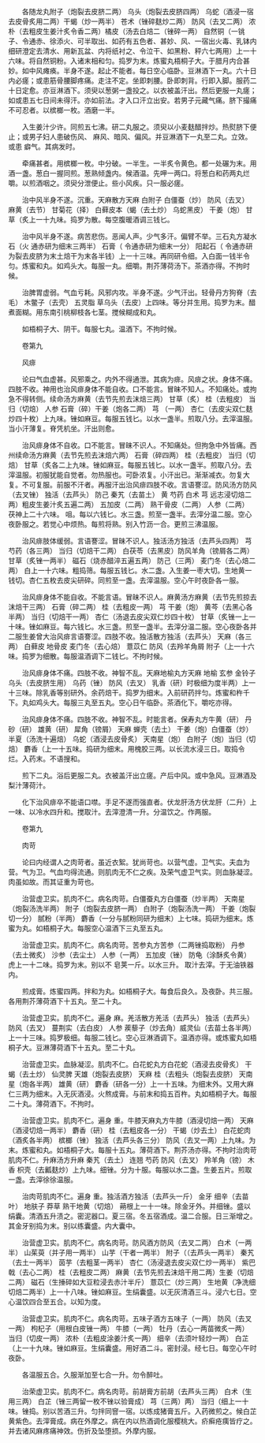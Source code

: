 <!-- { "loadSidebar": true } -->
　　各随龙丸附子（炮裂去皮脐二两） 乌头（炮裂去皮脐四两） 乌蛇（酒浸一宿去皮骨炙用二两）干蝎（炒一两半） 苍术（锉碎麸炒二两） 防风（去叉二两） 浓朴（去粗皮生姜汁炙令香二两）橘皮（汤去白焙二（锉碎一两） 自然铜（一铫子、令通赤、徐添火、可半取出、如药有五色者、甚妙、风、一宿出火毒、乳钵内细研澄定去清水、用新瓦盆、内将纸衬之、令泣干、如黑粉、秤六七两用）上一十六味。将自然铜粉。入诸末相和匀。捣罗为末。炼蜜丸梧桐子大。于腊月内合甚妙。如中风瘫痪。半身不遂。起止不能者。每日空心临卧。豆淋酒下一丸。六十日内必瘥；或患筋骨腰脚疼痛。走注不定。坐即刺腰。卧即刺背。行即入脚。服药二十日定愈。亦豆淋酒下。须臾以葱粥一盏投之。以衣被盖汗出。然后更服一丸瘥；如或患五七日间未得汗。亦如前法。才入口汗立出安。若男子元藏气痛。脐下撮痛不可忍者。以槟榔一枚。酒磨一半。

　　入生姜汁少许。同煎五七沸。研二丸服之。须臾以小麦麸醋拌炒。热熨脐下便止；或男子妇人患破伤风、 麻风、暗风、偏风。并豆淋酒下一丸至二丸。立效。或患 癖气。其病发时。

　　牵痛甚者。用槟榔一枚。中分破。一半生。一半炙令黄色。都一处碾为末。用酒一盏。葱白一握同煎。葱熟倾盏内。候酒温。先呷一两口。将葱白和药两丸烂嚼。以煎酒咽之。须臾分泄便止。些小风疾。只一服必瘥。

　　治中风半身不遂。沉重。天麻散方天麻 白附子 白僵蚕（炒） 防风（去叉） 麻黄（去节） 甘菊花（择） 白藓皮本（蝎（去土炒） 乌蛇黑皮） 干姜（炮） 甘草（炙上一十九味。捣罗为散。每空腹暖酒调三钱匕。

　　治中风半身不遂。病苦悲伤。恶闻人声。少气多汗。偏臂不举。三石丸方凝水石（火 通赤研为细末三两半） 石膏（ 令通赤研为细末一分） 阳起石（ 令通赤研为裂去皮脐为末土焙干为末各半钱）上一十三味。再同研令细。入白面一钱半令匀。炼蜜和丸。如鸡头大。每服一丸。细嚼。荆芥薄荷汤下。茶酒亦得。不拘时候。

　　治脾胃虚弱。气血亏耗。风邪内攻。半身不遂。少气汗出。轻骨丹方狗脊（去毛） 木鳖子（去壳） 五灵脂 草乌头（去皮）上四味。等分并生用。捣罗为末。醋煮面糊。用东南引桃柳枝各七茎。搅候糊成和丸。

　　如梧桐子大、阴干。每服七丸。温酒下。不拘时候。

　　卷第九

　　风痱

　　论曰气血虚甚。风邪乘之。内外不得通泄。其病为痱。风痱之状。身体不痛。四肢不收。神用也治风痱身体不能自收。口不能言。冒昧不知人。不知痛处。或拘急不得转侧。续命汤方麻黄（去节先煎去沫焙三两） 甘草（炙） 桂（去粗皮） 当归（切焙） 人参 石膏（碎）干姜（炮各二两） 芎 （一两） 杏仁（去皮尖双仁麸炒四十枚）上九味。锉如麻豆。每服五钱匕。以水一盏半。煎取八分。去滓温服。当小汗薄复。脊凭机坐。汗出则愈。

　　治风痱身体不自收。口不能言。冒昧不识人。不知痛处。但拘急中外皆痛。西州续命汤方麻黄（去节先煎去沫焙六两） 石膏（碎四两） 桂（去粗皮） 当归（切焙） 甘草（炙各二上九味。锉如麻豆。每服五钱匕。以水一盏半。煎取八分。去滓温服。初服犹能自觉者。勿热服也。可卧浓复。小汗出已。渐渐减衣。勿复大复。不可复服。前服不汗者。再服汗出治风痱四肢不收。言语謇涩。防风汤方防风（去叉锉） 独活（去芦头） 防己 秦艽（去苗土） 黄 芍药 白术 芎 远志浸切焙二两）粗皮生姜汁炙五遍二两） 五加皮（二两） 熟干骨皮（二两） 人参（二两） 茯神上二十六味。 咀。每以六钱匕。水三盏。煎至一盏半。去滓分温二服。空心夜卧服之。若觉心中烦热。每煎将熟。别入竹沥一合。更煎三沸温服。

　　治风痱肢体缓弱。言语謇涩。冒昧不识人。独活汤方独活（去芦头四两） 芎 芍药（各三两） 当归（切焙干二两） 白茯苓（去黑皮）防风羊角（镑屑各二两） 甘草（炙锉一两半） 磁石（烧赤醋淬五遍五两） 防己（三两） 麦门冬（去心焙二两） 白上一十六味。粗捣筛。每服五钱匕。水二盏。入生姜一枣大切。生地黄一钱切。杏仁五枚去皮尖研碎。同煎至一盏。去滓温服。空心午时夜卧各一服。

　　治风痱身体不能自收。不能言语。冒昧不识人。麻黄汤方麻黄（去节先煎掠去沫焙干三两） 石膏（碎二两） 桂（去粗皮一两） 芎 干姜（炮） 黄芩（去黑心各半两） 当归（切焙干一两） 杏仁（汤退去皮尖双仁炒四十枚） 甘草（炙锉一上一十味。锉如麻豆。每六钱匕。水三盏。煎至一盏半。去滓分温二服。空心夜卧各并二服生姜曾大治风痱言语謇涩。四肢不收。独活散方独活（去芦头） 天麻（各三两） 白藓皮 地骨皮 麦门冬（去心焙） 薏苡仁 防风（去羚羊角屑 附子（上一十六味。捣罗为细散。每服温酒调下二钱匕。不拘时候。

　　治风痱身体不痛。四肢不收。神智不乱。天麻地榆丸方天麻 地榆 玄参 金铃子 乌头（去皮脐生用） 乌药（锉） 防风（去叉） 乳香（研）时极细为度半两）上一十三味。除乳香等别研外。余药焙干。捣罗为细末。入前研药拌匀。炼蜜和杵千下。丸如鸡头大。每服三丸至五丸。空心日午临卧。茶酒化下。嚼吃亦得。

　　治风痱身体不痛。四肢不收。神智不乱。时能言者。保寿丸方牛黄（研） 丹砂（研） 雄黄（研） 犀角（镑屑） 天麻 蝉壳（去土） 干姜（炮）白僵蚕（炒） 半夏（汤洗十遍焙） 乌蛇（酒浸去皮骨炙） 天南星（炮） 白附子（炮）当归（切焙） 麝香（上一十五味。捣研为细末。用槐胶三两。以长流水浸三日。取捣令烂。入药末。不语搜和。

　　煎下二丸。浴后更服二丸。衣被盖汗出立瘥。产后中风。或中急风。豆淋酒及梨汁薄荷汁。

　　化下治风痱卒不能语口噤。手足不遂而强直者。伏龙肝汤方伏龙肝（二升）上一味、以冷水四升和。搅取汁。去滓澄清一升。分温饮之。作两服。

　　卷第九

　　肉苛

　　论曰内经谓人之肉苛者。虽近衣絮。犹尚苛也。以营气虚。卫气实。夫血为营。气为卫。气血均得流通。则肌肉无不仁之疾。及荣气虚卫气实。则血脉凝涩。肉虽如故。而其证重为苛也。

　　治营虚卫实。肌肉不仁。病名肉苛。白僵蚕丸方白僵蚕（炒半两） 天南星（炮裂汤洗半两） 附子（炮裂去皮脐一两） 白附子（炮裂汤洗一两） 干姜（炮裂切一分） 腻粉（半两） 麝香（一分与腻粉同研为细末）上七味。捣研为细末。炼蜜为丸。如梧桐子大。每服空心温酒下三丸至五丸。

　　治营虚卫实。肌肉不仁。病名肉苛。苦参丸方苦参（二两锉捣取粉） 丹参（去土微炙） 沙参（去尘土） 人参（一两） 五加皮（锉） 防龟（涂酥炙令黄） 虎上一十二味。捣罗为末。别以不 皂荚一斤。以水三升。 取汁去滓。于无油铁器内。

　　煎成膏。炼蜜四两。拌和为丸。如梧桐子大。每食后良久。及夜卧。共三服。各用荆芥薄荷酒下十五丸。至二十丸。

　　治营虚卫实。肌肉不仁。遍身 麻。羌活散方羌活（去芦头） 独活（去芦头） 防风（去叉） 蔓荆实（去白皮） 人参 蒺藜子（炒去角）威灵仙（去苗土各半两）上一十三味。捣罗极细。每服二钱匕。空心豆淋酒调下。温酒亦得。或炼蜜丸如梧桐子大。豆淋薄荷酒下十五丸。至二十丸。

　　治营虚卫实。血脉凝涩。肌肉不仁。白花蛇丸方白花蛇（酒浸去皮骨炙） 干蝎（去土炒） 仙灵脾 天雄（炮裂去皮脐） 天麻 桂（去粗头（炮裂去皮脐） 天南星（炮各半两） 雄黄（研） 麝香（研各一分）上一十五味。为细末外。又用大麻仁三两为细末。入无灰酒浸。火熬成膏。与前末和捣五百杵。丸如梧桐子大。每服二十丸。薄荷酒下。不拘时。

　　治营虚卫实。肌肉不仁。遍身 重。牛膝天麻丸方牛膝（酒浸切焙一两） 天麻（酒浸切焙一两半） 麝香（研） 桂（去粗皮各一分） 干蝎（炒去土） 白花蛇肉（酒炙各半两） 槟榔（锉） 独活（去芦头各三分） 防风（去叉一两）上九味。为末。炼蜜和丸。如梧桐子大。每服十五丸。薄荷酒下。荆芥汤亦得。不拘时治肉苛肌肉不仁。升麻汤方升麻 秦艽（去土） 连翘 芍药 防风（去叉） 羚羊角（镑） 木香 枳壳（去瓤麸炒）上九味。细锉。分为十服。每服以水二盏。生姜五片。煎取一盏。去滓徐徐温服。

　　治肉苛肌肉不仁。遍身 重。独活酒方独活（去芦头一斤） 金牙 细辛（去苗叶） 地肤子 莽草 熟干地黄（切焙） 蒴根上一十一味。除金牙外。并细锉。盛以绢囊。清酒五升渍之。密泥器口。夏三宿。冬五宿酒成。温二合服。日三渐增之。其金牙别捣为末。别以练囊盛。内大囊中。

　　治营虚卫实。肌肉不仁。病名肉苛。防风酒方防风（去叉二两） 白术（一两半） 山茱萸（并子用一两半） 山芋（干者一两半） 附子（（去芦头一两半） 秦艽（去土一两半） 茵芋（去粗茎一两半） 杏仁（汤浸退去皮尖双仁炒一两半） 紫巴戟（去心二两） 桂（去粗皮二两） 麻黄（去节先煎去沫焙干用二两）生姜（切焙二两） 磁石（生捶碎如大豆粒浸去赤汁半斤） 薏苡仁（炒三两） 生地黄（净洗细切焙二两半）上一十八味。锉如麻豆。生绢囊盛。以无灰清酒三斗。浸六七日。空心温饮四合至五合。以知为度。

　　治营虚卫实。肌肉不仁。病名肉苛。五味子酒方五味子（一两） 防风（去叉一两） 枸杞子（用根白皮锉一两） 牛膝（一两） 牡丹（去心一两苗微炙一两） 当归（切皮一两） 浓朴（去粗皮涂姜汁炙一两） 细辛（去须叶轻炒一两） 白芷（上一十九味。锉如麻豆。生绢囊盛。用好酒二斗。密封浸。经七日。每空心午时夜卧。

　　各温服五合。久服渐加至七合一升。勿令醉吐。

　　治荣虚卫实。肌肉不仁。病名肉苛。前胡膏方前胡（去芦头三两） 白术（生用三两） 白芷（锉三两留一枚不锉以验膏成） 芎（三两）两） 当归（细上一十味。锉捣。别以苦酒三升。匀拌同窨一宿。以炼成猪膏五斤。入药微煎之。候白芷黄紫色。去滓膏成。病在外摩之。病在内以热酒调化服樱桃大。疥癣疮痍皆疗之。并去诸风麻疼痛神效。伤折及坠堕损。外摩内服。

